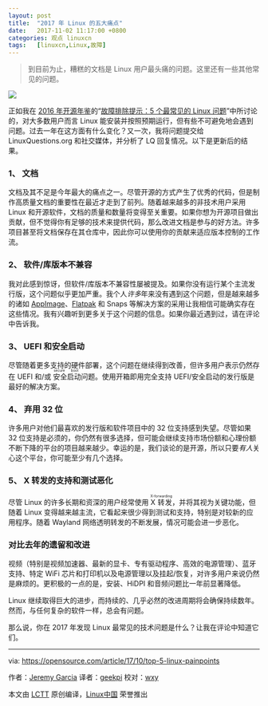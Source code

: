 ```yaml
---
layout: post
title:	"2017 年 Linux 的五大痛点"
date:	2017-11-02 11:17:00 +0800 
categories:	观点 linuxcn 
tags:	[linuxcn,Linux,故障]
---
```




> 
> 到目前为止，糟糕的文档是 Linux 用户最头痛的问题。这里还有一些其他常见的问题。
> 
> 
> 


![](/Asserts/Images//attachment/album/201711/02/111724c408xrhrhsxppxzk.jpg)


正如我在 [2016 年开源年鉴](https://opensource.com/yearbook/2016)的“[故障排除提示：5 个最常见的 Linux 问题](/article-8185-1.html)”中所讨论的，对大多数用户而言 Linux 能安装并按照预期运行，但有些不可避免地会遇到问题。过去一年在这方面有什么变化？又一次，我将问题提交给 LinuxQuestions.org 和社交媒体，并分析了 LQ 回复情况。以下是更新后的结果。


### 1、 文档


文档及其不足是今年最大的痛点之一。尽管开源的方式产生了优秀的代码，但是制作高质量文档的重要性在最近才走到了前列。随着越来越多的非技术用户采用 Linux 和开源软件，文档的质量和数量将变得至关重要。如果你想为开源项目做出贡献，但不觉得你有足够的技术来提供代码，那么改进文档是参与的好方法。许多项目甚至将文档保存在其仓库中，因此你可以使用你的贡献来适应版本控制的工作流。


### 2、 软件/库版本不兼容


我对此感到惊讶，但软件/库版本不兼容性屡被提及。如果你没有运行某个主流发行版，这个问题似乎更加严重。我个人*许多*年来没有遇到这个问题，但是越来越多的诸如 [AppImage](https://appimage.org/)、[Flatpak](http://flatpak.org/) 和 Snaps 等解决方案的采用让我相信可能确实存在这些情况。我有兴趣听到更多关于这个问题的信息。如果你最近遇到过，请在评论中告诉我。


### 3、 UEFI 和安全启动


尽管随着更多支持的硬件部署，这个问题在继续得到改善，但许多用户表示仍然存在 UEFI 和/或<ruby> 安全启动 <rt>  secure boot </rt></ruby>问题。使用开箱即用完全支持 UEFI/安全启动的发行版是最好的解决方案。


### 4、 弃用 32 位


许多用户对他们最喜欢的发行版和软件项目中的 32 位支持感到失望。尽管如果 32 位支持是必须的，你仍然有很多选择，但可能会继续支持市场份额和心理份额不断下降的平台的项目越来越少。幸运的是，我们谈论的是开源，所以只要*有人*关心这个平台，你可能至少有几个选择。


### 5、 X 转发的支持和测试恶化


尽管 Linux 的许多长期和资深的用户经常使用 <ruby> X 转发 <rt>  X-forwarding </rt></ruby>，并将其视为关键功能，但随着 Linux 变得越来越主流，它看起来很少得到测试和支持，特别是对较新的应用程序。随着 Wayland 网络透明转发的不断发展，情况可能会进一步恶化。


### 对比去年的遗留和改进


视频（特别是视频加速器、最新的显卡、专有驱动程序、高效的电源管理）、蓝牙支持、特定 WiFi 芯片和打印机以及电源管理以及挂起/恢复，对许多用户来说仍然是麻烦的。更积极的一点的是，安装、HiDPI 和音频问题比一年前显著降低。


Linux 继续取得巨大的进步，而持续的、几乎必然的改进周期将会确保持续数年。然而，与任何复杂的软件一样，总会有问题。


那么说，你在 2017 年发现 Linux 最常见的技术问题是什么？让我在评论中知道它们。




---


via: <https://opensource.com/article/17/10/top-5-linux-painpoints>


作者：[Jeremy Garcia](https://opensource.com/users/jeremy-garcia) 译者：[geekpi](https://github.com/geekpi) 校对：[wxy](https://github.com/wxy)


本文由 [LCTT](https://github.com/LCTT/TranslateProject) 原创编译，[Linux中国](https://linux.cn/) 荣誉推出
